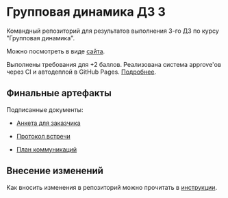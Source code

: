 # Групповая динамика ДЗ 3

Командный репозиторий для результатов выполнения 3-го ДЗ по курсу "Групповая динамика".

Можно посмотреть в виде [сайта](https://xausdorf.github.io/grudina-hw3/).

Выполнены требования для +2 баллов. Реализована система approve'ов через CI и автодеплой в GitHub Pages. [Подробнее](docs/ci-cd.md).

## Финальные артефакты

Подписанные документы:

* [Анкета для заказчика](https://github.com/Xausdorf/grudina-hw3/blob/main/content/questionnaire.pdf)

* [Протокол встречи](https://github.com/Xausdorf/grudina-hw3/blob/main/content/meeting_protocol.pdf)

* [План коммуникаций](https://github.com/Xausdorf/grudina-hw3/blob/main/content/communication_plan.pdf)

## Внесение изменений

Как вносить изменения в репозиторий можно прочитать в [инструкции](docs/contribution.md).
